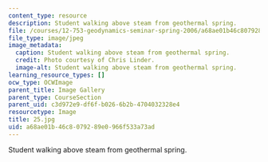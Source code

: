 ```yaml
---
content_type: resource
description: Student walking above steam from geothermal spring.
file: /courses/12-753-geodynamics-seminar-spring-2006/a68ae01b46c8079289e0966f533a73ad_25.jpg
file_type: image/jpeg
image_metadata:
  caption: Student walking above steam from geothermal spring.
  credit: Photo courtesy of Chris Linder.
  image-alt: Student walking above steam from geothermal spring.
learning_resource_types: []
ocw_type: OCWImage
parent_title: Image Gallery
parent_type: CourseSection
parent_uid: c3d972e9-df6f-b026-6b2b-4704032328e4
resourcetype: Image
title: 25.jpg
uid: a68ae01b-46c8-0792-89e0-966f533a73ad
---
```

Student walking above steam from geothermal spring.

